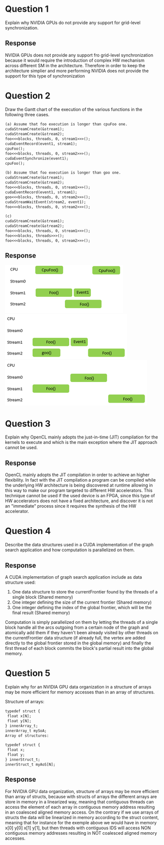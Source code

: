 # Question 1 
Explain why NVIDIA GPUs do not provide any support for grid-level synchronization.

## Response
NVIDIA GPUs does not provide any support fro grid-level synchronization because it would require the introduction of complex HW mechanism across different SM in the architecture. Therefore in order to keep the architecture simplier and more performing NVIDIA does not provide the support for this type of synchronization

# Question 2 
Draw the Gantt chart of the execution of the various functions in the following three cases.

```
(a) Assume that foo execution is longer than cpuFoo one. 
cudaStreamCreate(&stream1);  
cudaStreamCreate(&stream2);  
foo<<<blocks, threads, 0, stream1>>>();  
cudaEventRecord(event1, stream1); 
cpuFoo(); 
foo<<<blocks, threads, 0, stream2>>>();  
cudaEventSynchronize(event1); 
cpuFoo(); 
```
 ```
(b) Assume that foo execution is longer than goo one. 
cudaStreamCreate(&stream1);  
cudaStreamCreate(&stream2);  
foo<<<blocks, threads, 0, stream1>>>();  
cudaEventRecord(event1, stream1); 
goo<<<blocks, threads, 0, stream2>>>();  
cudaStreamWaitEvent(stream2, event1); 
foo<<<blocks, threads, 0, stream2>>>();  
 ```
 ```
(c) 
cudaStreamCreate(&stream1);  
cudaStreamCreate(&stream2);  
foo<<<blocks, threads, 0, stream1>>>();  
foo<<<blocks, threads>>>();  
foo<<<blocks, threads, 0, stream2>>>(); 
```

## Response
![alt text](image.png)
![alt text](image-1.png)
![alt text](image-2.png)

# Question 3 
Explain why OpenCL mainly adopts the just-in-time (JIT) compilation for the kernels to execute and which is the 
main exception where the JIT approach cannot be used.

## Response
OpenCL mainly adopts the JIT compilation in order to achieve an higher flexibility. In fact with the JIT compilation a program can be compiled while the underlying HW architecture is being discovered at runtime allowing in this way to make our program targeted to different HW accelerators. This technique cannot be used if the used device is an FPGA, since this type of HW accelerators does not have a fixed architecture, and discover it is not an "immediate" process since it requires the synthesis of the HW accelerator.

# Question 4 
Describe  the  data  structures  used  in  a  CUDA  implementation  of  the  graph  search  application  and  how 
computation is parallelized on them.

## Response
A CUDA implementation of graph search application include as data structure used:
1. One data structure to store the currentFrontier found by the threads of a single block (Shared memory)
2. One integer defining the size of the current frontier (Shared memory)
3. One integer defining the index of the global frontier, which will be the final result (Shared memory)

Computation is simply parallelized on them by letting the threads of a single block handle all the arcs outgoing from a certain node of the graph and atomically add them if they haven't been already visited by other threads on the currentFrontier data structure (if already full, the vertex are added directly to the global frontier stored in the global memory) and finally the first thread of each block commits the block's partial result into the global memory.

# Question 5 
Explain why for an NVIDIA GPU data organization in a structure of arrays may be more efficient for memory 
accesses than in an array of structures. 
 
Structure of arrays: 
 
 ```
typedef struct {  
  float x[N];  
  float y[N];  
} innerArray_t; 
innerArray_t mySoA; 
Array of structures: 
 ```
 ```
typedef struct {  
  float x;  
  float y;  
} innerStruct_t; 
innerStruct_t myAoS[N]; 
```

## Response
For NVIDIA GPU data organization, structure of arrays may be more efficient than array of structs, because with structs of arrays the different arrays are store in memory in a linearized way, meaning that contiguous threads can access the element of each array in contiguous memory address resulting in an coalesced aligned memory access.
On the contrary if we use arrays of structs the data will be linearized in memory according to the struct content, meaning that for instance for the exemple above we would have in memory x[0] y[0] x[1] y[1], but then threads with contiguous IDS will access NON contiguous memory addresses resulting in NOT coalesced aligned memory accesses.